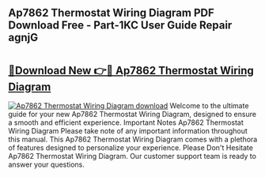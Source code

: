 ## Ap7862 Thermostat Wiring Diagram PDF Download Free - Part-1KC User Guide Repair agnjG

# <h2><a href="http://dfl7ki.blite.top/?on=Ap7862+Thermostat+Wiring+Diagram">🔗Download New 👉🔴 Ap7862 Thermostat Wiring Diagram</a></h2>

[![Ap7862 Thermostat Wiring Diagram download](https://i.imgur.com/lujVjoI.png)](http://dfl7ki.blite.top/?on=Ap7862+Thermostat+Wiring+Diagram)
Welcome to the ultimate guide for your new Ap7862 Thermostat Wiring Diagram, designed to ensure a smooth and efficient experience. Important Notes Ap7862 Thermostat Wiring Diagram Please take note of any important information throughout this manual. This Ap7862 Thermostat Wiring Diagram comes with a plethora of features designed to personalize your experience. Please Don't Hesitate Ap7862 Thermostat Wiring Diagram. Our customer support team is ready to answer your questions.
